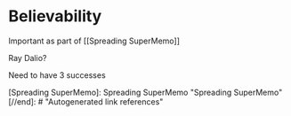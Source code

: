 # Believability

Important as part of [[Spreading SuperMemo]]

Ray Dalio?

Need to have 3 successes
 
[//begin]: # "Autogenerated link references for markdown compatibility"
[Spreading SuperMemo]: Spreading SuperMemo "Spreading SuperMemo"
[//end]: # "Autogenerated link references"